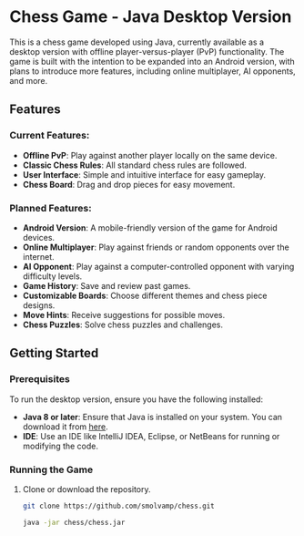 # Chess Game - Java Desktop Version 

This is a chess game developed using Java, currently available as a desktop version with offline player-versus-player (PvP) functionality. The game is built with the intention to be expanded into an Android version, with plans to introduce more features, including online multiplayer, AI opponents, and more.

## Features

### Current Features:
- **Offline PvP**: Play against another player locally on the same device.
- **Classic Chess Rules**: All standard chess rules are followed.
- **User Interface**: Simple and intuitive interface for easy gameplay.
- **Chess Board**: Drag and drop pieces for easy movement.

### Planned Features:
- **Android Version**: A mobile-friendly version of the game for Android devices.
- **Online Multiplayer**: Play against friends or random opponents over the internet.
- **AI Opponent**: Play against a computer-controlled opponent with varying difficulty levels.
- **Game History**: Save and review past games.
- **Customizable Boards**: Choose different themes and chess piece designs.
- **Move Hints**: Receive suggestions for possible moves.
- **Chess Puzzles**: Solve chess puzzles and challenges.

## Getting Started

### Prerequisites
To run the desktop version, ensure you have the following installed:
- **Java 8 or later**: Ensure that Java is installed on your system. You can download it from [here](https://www.oracle.com/java/technologies/javase-jdk11-downloads.html).
- **IDE**: Use an IDE like IntelliJ IDEA, Eclipse, or NetBeans for running or modifying the code.

### Running the Game
1. Clone or download the repository.
   ```bash
   git clone https://github.com/smolvamp/chess.git
   
   java -jar chess/chess.jar
